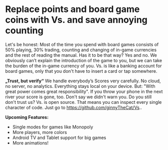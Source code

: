 # Replace points and board game coins with Vs. and save annoying counting

Let's be honest: Most of the time you spend with board games consists of 50% playing, 30% trading, counting and changing of in-game currencies and the rest of reading the manual. Has it to be that way? Yes and no. We obviously can’t explain the introduction of the game to you, but we can take the burden of the in-game currency of you. Vs. is like a  banking account for board games, only that you don't have to insert a card or tap somewhere.

<b>„Trust, but verify“</b>
We handle everybody’s Scores very carefully. No cloud, no server, no analytics. Everything stays local on your device. But: "With great power comes great responsibility". If you throw your phone in the next river your score is gone, too. Don't say we didn't warn you. Do you still don't trust us? Vs. is open source. That means you can inspect every single character of code. Just go to https://github.com/ginnyTheCat/Vs..

<b>Upcoming Features:</b>
* Single modes for games like Monopoly
* More players, more colors
* Android TV and Tablet support for big games
* More animations!